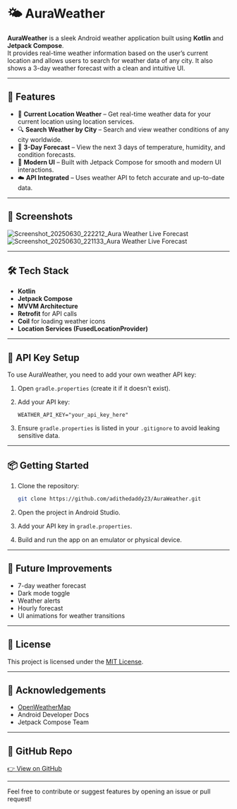 # 🌤️ AuraWeather

**AuraWeather** is a sleek Android weather application built using **Kotlin** and **Jetpack Compose**.  
It provides real-time weather information based on the user’s current location and allows users to search for weather data of any city. It also shows a 3-day weather forecast with a clean and intuitive UI.

---

## 🚀 Features

- 📍 **Current Location Weather** – Get real-time weather data for your current location using location services.
- 🔍 **Search Weather by City** – Search and view weather conditions of any city worldwide.
- 📅 **3-Day Forecast** – View the next 3 days of temperature, humidity, and condition forecasts.
- 🌈 **Modern UI** – Built with Jetpack Compose for smooth and modern UI interactions.
- ☁️ **API Integrated** – Uses weather API to fetch accurate and up-to-date data.

---

## 📸 Screenshots

![Screenshot_20250630_222212_Aura Weather Live Forecast](https://github.com/user-attachments/assets/0a341983-3eed-4251-8e8b-2823b9cf90d9)
![Screenshot_20250630_221133_Aura Weather Live Forecast](https://github.com/user-attachments/assets/63c14920-98a2-4b7b-bf21-149225664cc0)



---

## 🛠️ Tech Stack

- **Kotlin**
- **Jetpack Compose**
- **MVVM Architecture**
- **Retrofit** for API calls
- **Coil** for loading weather icons
- **Location Services (FusedLocationProvider)**

---

## 🔐 API Key Setup

To use AuraWeather, you need to add your own weather API key:

1. Open `gradle.properties` (create it if it doesn't exist).
2. Add your API key:

    ```
    WEATHER_API_KEY="your_api_key_here"
    ```

3. Ensure `gradle.properties` is listed in your `.gitignore` to avoid leaking sensitive data.

---

## 📦 Getting Started

1. Clone the repository:

    ```bash
    git clone https://github.com/adithedaddy23/AuraWeather.git
    ```

2. Open the project in Android Studio.

3. Add your API key in `gradle.properties`.

4. Build and run the app on an emulator or physical device.

---

## 🧠 Future Improvements

- 7-day weather forecast
- Dark mode toggle
- Weather alerts
- Hourly forecast
- UI animations for weather transitions

---

## 📄 License

This project is licensed under the [MIT License](LICENSE).

---

## 🙌 Acknowledgements

- [OpenWeatherMap](https://openweathermap.org/)
- Android Developer Docs
- Jetpack Compose Team

---

## 🔗 GitHub Repo

[👉 View on GitHub](https://github.com/adithedaddy23/AuraWeather)

---

Feel free to contribute or suggest features by opening an issue or pull request!
